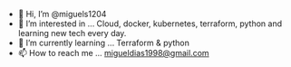 - 👋 Hi, I’m @miguels1204
- 👀 I’m interested in ... Cloud, docker, kubernetes, terraform, python and learning new tech every day.
- 🌱 I’m currently learning ... Terraform & python
- 📫 How to reach me ... migueldias1998@gmail.com

<!---
miguels1204/miguels1204 is a ✨ special ✨ repository because its `README.md` (this file) appears on your GitHub profile.
You can click the Preview link to take a look at your changes.
--->

